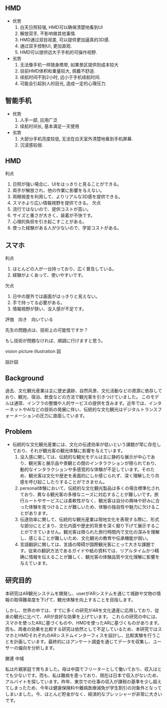 

## HMD
  - 优势
    1. 白天日照较强, HMD可以确保清楚地看到UI
    2. 解放双手, 不影响做其他事情.
    3. HMD通过双目视差, 可以提供更加逼真的3D感.
    4. 通过双手控制UI, 更加直观.
    5. HMD可以提供远大于手机的可操作视野.
  - 劣势
    1. 无法像手机一样随身携带, 如果景区提供则成本较大
    2. 目前HMD体积和重量较大, 佩戴不舒适.
    3. 续航时间不到2小时, 远小于手机续航时间.
    4. 可能会引起别人的目光, 造成一定的心理压力.

## 智能手机
  - 优势
    1. 人手一部, 应用广泛
    2. 续航时间长, 基本满足一天使用
  - 劣势
    1. 大部分手机亮度较低, 无法在白天室外清楚地看到手机屏幕.
    2. 沉浸感较弱.





## HMD
利点
1. 日照が強い場合に、UIをはっきりと見ることができる。
2. 両手が解放され、他の作業に影響を与えない。
3. 両眼視差を利用して、よりリアルな3D感を提供できる。
4. スマホより広い情報視野を提供できる。
欠点
1. 流行ではないので、提供コストが高い。
2. サイズと重さが大きく、装着が不快です。
3. 心理的負担を引き起こすことがある。
4. 使った経験がある人が少ないので、学習コストがある。

## スマホ
利点
1. ほとんどの人が一台持っており、広く普及している。
2. 経験がよくあって、使いやすいです。

欠点
1. 日中の屋外では画面がはっきりと見えない。
2. 手で持ってる必要がある。
3. 情報視野が狭い、没入感が不足です。

評価　向き　向いている　

先生の問題点は、技術上の可能性ですか？

もし技術が問題なければ、順調に行けますと思う。

vision picture illustration 図

設計図





## Background
過去、文化観光産業は主に歴史遺跡、自然风景、文化活動などの資源に依存しており、観光、宿泊、飲食などの方法で観光客を引きつけていました。
このモデルは通常、インフラの整備や人的サービスの提供を含みます。近年では、インターネットやAIなどの技術の発展に伴い、伝統的な文化観光はデジタルトランスフォーメーションの圧力に直面しています。

## Problem
- 伝統的な文化観光産業には、文化の伝達効率が低いという課題が常に存在しており、それが観光客の観光体験に影響を与えています。
  1. 没入感に関しては、伝統的な観光モデルは主に静的な展示が中心であり、観光客と展示品や景観との間のインタラクションが限られており、動的なインタラクションや多感覚的な体験が不足しています。そのため、観光客は文化や歴史を表面的にしか感じられず、深く理解したり共感を呼び起こしたりすることができません。
  2. personal体験において、伝統的な文化観光製品は多くの場合標準化されており、異なる観光客の多様なニーズに対応することが難しいです。旅行ルートやサービスには柔軟性がなく、観光客は自分の興味や好みに合った体験を見つけることが難しいため、体験の独自性や魅力に欠けることがあります。
  3. 伝達効率に関して、伝統的な観光産業は現地文化を表現する際に、形式な部分にとどまり、文化内面や歴史的背景を深く掘り下げて展示することができていません。観光客は限られた旅行時間内で文化の深みを理解し、感じることが難しいため、文化観光の教育や伝承機能が弱い。
  4. 言語翻訳に関しては、言語の障碍が国際観光客にとって大きな課題です。従来の翻訳方法であるガイドや紙の資料では、リアルタイムかつ精确に情報を伝えることが難しく、観光客の体験品質や文化理解に影響を与えています。

## 研究目的
本研究はAR観光システムを開発し、userがARシステムを通じて城跡や文物の情報の取得難易度を下げて、観光体験を向上することを目指します。

しかし、世界の中では、すでに多くの研究がARを文化遺産に応用しており、従来の観光に比べて、ARが良好な効果を上げています。
これらの研究の中には、スマホを使ったARに基づくものや、HMDを使ったARに基づくものがあります。
而も、両者の効果を比較する研究は依然として不足しているため、本研究ではスマホとHMDそれぞれのARシステムインターフィスを設計し、比較実験を行うことを計画しています。最終的にはアンケート調査を通じてデータを収集し、ユーザーの偏向を分析します。

勝連
中城




私は片親家庭で育ちました。母は中国でフリーターとして働いており、収入はとても少ないです。而も、私は難病を患っており、現在は日本で収入がないため、アルバイトを探しています。昨年、東京での仕事の収入が課税の基準を少し超えてしまったため、今年は健康保険料や難病医療減免が学生割引の対象外となってしまいました。今、ほとんど貯金がなく、経済的なプレッシャーが非常に大きいです。



